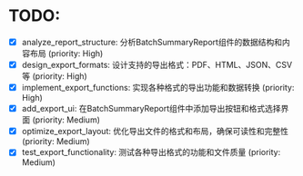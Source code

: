 # TODO:

- [x] analyze_report_structure: 分析BatchSummaryReport组件的数据结构和内容布局 (priority: High)
- [x] design_export_formats: 设计支持的导出格式：PDF、HTML、JSON、CSV等 (priority: High)
- [x] implement_export_functions: 实现各种格式的导出功能和数据转换 (priority: High)
- [x] add_export_ui: 在BatchSummaryReport组件中添加导出按钮和格式选择界面 (priority: Medium)
- [x] optimize_export_layout: 优化导出文件的格式和布局，确保可读性和完整性 (priority: Medium)
- [x] test_export_functionality: 测试各种导出格式的功能和文件质量 (priority: Medium)
